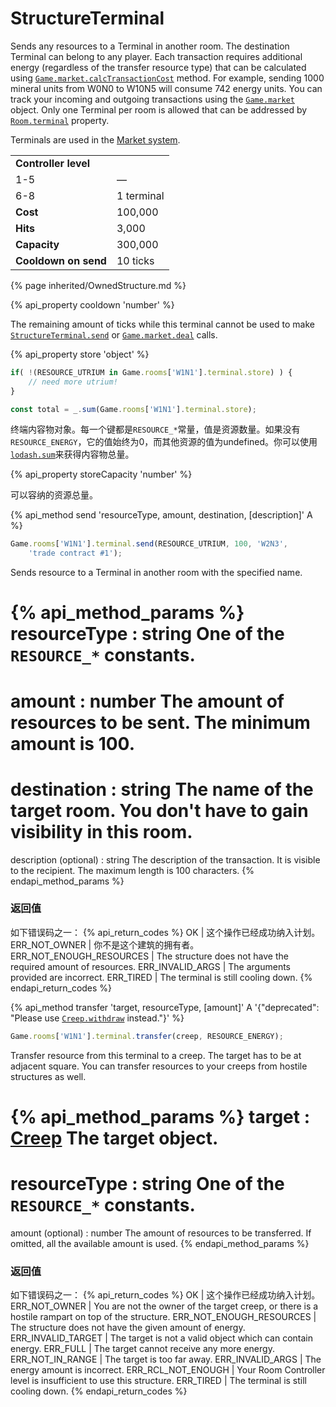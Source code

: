 # StructureTerminal

<img src="img/terminal.png" alt="" align="right" />

Sends any resources to a Terminal in another room. The destination Terminal can belong to any player. 
Each transaction requires additional energy (regardless of the transfer resource type) that can be 
calculated using [`Game.market.calcTransactionCost`](#Game.market.calcTransactionCost) method. 
For example, sending 1000 mineral units from W0N0 to W10N5 will consume 742 energy units. 
You can track your incoming and outgoing transactions using the [`Game.market`](#Game.market) object. 
Only one Terminal per room is allowed that can be addressed by [`Room.terminal`](#Room.terminal) property.

Terminals are used in the [Market system](/market.html).

<table class="table gameplay-info">
    <tbody>
    <tr>
        <td colspan="2"><strong>Controller level</strong></td>
    </tr>
    <tr>
        <td>1-5</td>
        <td>—</td>
    </tr>
    <tr>
        <td>6-8</td>
        <td>1 terminal</td>
    </tr>
    <tr>
        <td><strong>Cost</strong></td>
        <td>100,000</td>
    </tr>
    <tr>
        <td><strong>Hits</strong></td>
        <td>3,000</td>
    </tr>
    <tr>
        <td><strong>Capacity</strong></td>
        <td>300,000</td>
    </tr>
    <tr>
        <td><strong>Cooldown on send</strong></td>
        <td>10 ticks</td>
    </tr>
    </tbody>
</table> 

{% page inherited/OwnedStructure.md %}

{% api_property cooldown 'number' %}

The remaining amount of ticks while this terminal cannot be used to make [`StructureTerminal.send`](#StructureTerminal.send) or [`Game.market.deal`](#Game.market.deal) calls.


{% api_property store 'object' %}

```javascript
if( !(RESOURCE_UTRIUM in Game.rooms['W1N1'].terminal.store) ) {
    // need more utrium!
}
```

```javascript
const total = _.sum(Game.rooms['W1N1'].terminal.store);
```

终端内容物对象。每一个键都是<code>RESOURCE_*</code>常量，值是资源数量。如果没有<code>RESOURCE_ENERGY</code>，它的值始终为0，而其他资源的值为undefined。你可以使用<a href="https://github.com/lodash/lodash/blob/3.10.1/doc/README.md#_sumcollection-iteratee-thisarg"><code>lodash.sum</code></a>来获得内容物总量。



{% api_property storeCapacity 'number' %}



可以容纳的资源总量。



{% api_method send 'resourceType, amount, destination, [description]' A %}

```javascript
Game.rooms['W1N1'].terminal.send(RESOURCE_UTRIUM, 100, 'W2N3',
	'trade contract #1');
```

Sends resource to a Terminal in another room with the specified name.

{% api_method_params %}
resourceType : string
One of the <code>RESOURCE_*</code> constants.
===
amount : number
The amount of resources to be sent. The minimum amount is 100.
===
destination : string
The name of the target room. You don't have to gain visibility in this room.
===
description (optional) : string
The description of the transaction. It is visible to the recipient. The maximum length is 100 characters.
{% endapi_method_params %}


### 返回值

如下错误码之一：
{% api_return_codes %}
OK | 这个操作已经成功纳入计划。
ERR_NOT_OWNER | 你不是这个建筑的拥有者。
ERR_NOT_ENOUGH_RESOURCES | The structure does not have the required amount of resources.
ERR_INVALID_ARGS | The arguments provided are incorrect.
ERR_TIRED | The terminal is still cooling down. 
{% endapi_return_codes %}



{% api_method transfer 'target, resourceType, [amount]' A '{"deprecated": "Please use [`Creep.withdraw`](#Creep.withdraw) instead."}' %}

```javascript
Game.rooms['W1N1'].terminal.transfer(creep, RESOURCE_ENERGY);
```

Transfer resource from this terminal to a creep. The target has to be at adjacent square. You can transfer resources to your creeps from hostile structures as well.

{% api_method_params %}
target : <a href="#Creep">Creep</a>
The target object.
===
resourceType : string
One of the <code>RESOURCE_*</code> constants.
===
amount (optional) : number
The amount of resources to be transferred. If omitted, all the available amount is used.
{% endapi_method_params %}


### 返回值

如下错误码之一：
{% api_return_codes %}
OK | 这个操作已经成功纳入计划。
ERR_NOT_OWNER | You are not the owner of the target creep, or there is a hostile rampart on top of the structure.
ERR_NOT_ENOUGH_RESOURCES | The structure does not have the given amount of energy.
ERR_INVALID_TARGET | The target is not a valid object which can contain energy.
ERR_FULL | The target cannot receive any more energy.
ERR_NOT_IN_RANGE | The target is too far away.
ERR_INVALID_ARGS | The energy amount is incorrect.
ERR_RCL_NOT_ENOUGH | Your Room Controller level is insufficient to use this structure.
ERR_TIRED | The terminal is still cooling down.
{% endapi_return_codes %}


